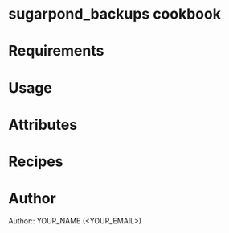 # sugarpond_backups cookbook

# Requirements

# Usage

# Attributes

# Recipes

# Author

Author:: YOUR_NAME (<YOUR_EMAIL>)
